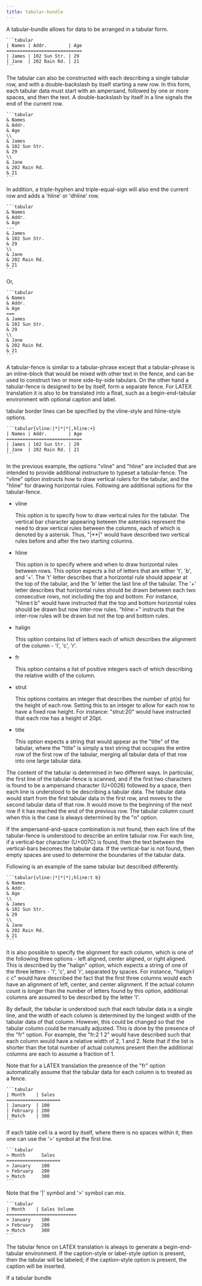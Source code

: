 ```yaml
---
title: tabular-bundle 
---
```


A tabular-bundle allows for data to be arranged in a tabular
form.

    ```tabular
    | Names | Addr.        | Age
    ============================
    | James | 102 Sun Str. | 29
    | Jane  | 202 Rain Rd. | 21
    ```

The tabular can also be constructed with each describing
a single tabular row, and with a double-backslash 
by itself starting a new row. In this form, each tabular data
must start with an ampersand, followed by one or more spaces,
and then the text. A double-backslash by itself in a line
signals the end of the current row. 

    ```tabular
    & Names 
    & Addr.        
    & Age
    \\
    & James 
    & 102 Sun Str. 
    & 29
    \\
    & Jane  
    & 202 Rain Rd. 
    & 21
    ```

In addition, a triple-hyphen and triple-equal-sign
will also end the current row and adds a 'hline' or 'dhline' row.

    ```tabular
    & Names 
    & Addr.        
    & Age
    ---
    & James 
    & 102 Sun Str. 
    & 29
    \\
    & Jane  
    & 202 Rain Rd. 
    & 21
    ```

Or,

    ```tabular
    & Names 
    & Addr.        
    & Age
    ===
    & James 
    & 102 Sun Str. 
    & 29
    \\
    & Jane  
    & 202 Rain Rd. 
    & 21
    ```

A tabular-fence is similar to a tabular-phrase except that a tabular-phrase
is an inline-block that would be mixed with other text in the fence,
and can be used to construct two or more side-by-side tabulars. On the
other hand a tabular-fence is designed to be by itself, form a separate 
fence. For LATEX translation it is also to be translated into a float,
such as a begin-end-tabular environment with optional caption and label.

tabular border lines can be specified by the vline-style
and hline-style options.

    ```tabular{vline:|*|*|*|,hline:+}
    | Names | Addr.        | Age
    ============================
    | James | 102 Sun Str. | 29
    | Jane  | 202 Rain Rd. | 21
    ```

In the previous example, the options "vline" and "hline"
are included that are intended to provide additional
instructure to typeset a tabular-fence. 
The "vline" option instructs how to draw vertical rulers
for the tabular, and the "hline" for drawing horizontal
rules. Following are additional options for the
tabular-fence.

+ vline

  This option is to specify how to draw vertical rules
  for the tabular. The vertical bar character appearing
  beteeen the asterisks represent the need to draw vertical
  rules between the columns, each of which is denoted by
  a asterisk. Thus, "|**|" would have described two 
  vertical rules before and after the two starting columns.

+ hline

  This option is to specify where and when
  to draw horizontal rules
  between rows. This option expects a list of letters that
  are either 't', 'b', and '+'. The 't' letter describes
  that a horizontal rule should appear at the top of the 
  tabular, and the 'b' letter the last line of the tabular. The 
  '+' letter describes that horizontal rules should be drawn
  between each two consecutive rows,
  not including the top and bottom. For instance, "hline:t b"
  would have instructed that the top and bottom horizontal
  rules should be drawn but now inter-row rules. "hline:+"
  instructs that the inter-row rules will be drawn but not
  the top and bottom rules.

+ halign

  This option contains list of letters each of which
  describes the alignment of the column - 'l', 'c', 'r'.

+ fr

  This option contains a list of positive integers each
  of which describing the relative width of the column.

+ strut 

  This options contains an integer that describes the number
  of pt(s) for the height of each row. Setting this to an
  integer to allow for each row to have a fixed row height.
  For instance: "strut:20" would have instructed that each
  row has a height of 20pt.

+ title

  This option expects a string that would appear
  as the "title" of the tabular, where the "title" is
  simply a text string that occupies the entire row
  of the first row of the tabular, merging all tabular data
  of that row into one large tabular data. 

The content of the tabular is determined in two different ways. In
particular, the first line of the tabular-fence is scanned, and if
the first two characters is found to be a ampersand character (U+0026)
followed by a space, then each line is understood to be describing a
tabular data. The tabular data would start from the first tabular data in
the first row, and moves to the second tabular data of that row. It
would move to the beginning of the next row if it has reached the end
of the previous row. The tabular column count when this is the case is
always determined by the "n" option.

If the ampersand-and-space combination is not found, then each line of
the tabular-fence is understood to describe an entire tabular row. For
each line, if a vertical-bar character (U+007C) is found, then the
text between the vertical-bars becomes the tabular data. If the
vertical-bar is not found, then empty spaces are used to determine the
boundaries of the tabular data.

Following is an example of the same tabular but described differently.

    ```tabular{vline:|*|*|*|;hline:t b}
    & Names 
    & Addr.        
    & Age
    \\
    & James 
    & 102 Sun Str. 
    & 29
    \\
    & Jane  
    & 202 Rain Rd. 
    & 21
    ```

It is also possible to specify the alignment for each column, which is
one of the following three options - left aligned, center aligned, or
right aligned. This is described by the "halign" option, which expects
a string of one of the three letters - 'l', 'c', and 'r', separated
by spaces. For instance, "halign:l c c" would have described the fact
that the first three columns would each have an alignment of left,
center, and center alignment. If the actual column count is longer
than the number of letters found by this option, additional columns
are assumed to be described by the letter 'l'.

By default, the tabular is understood such that each tabular data is a
single line, and the width of each column is determined by the longest
width of the tabular data of that column. However, this could be changed
so that the tabular column could be manually adjusted. This is done by
the presence of the "fr" option. For example, the "fr:2 1 2" would
have described such that each column would have a relative width of 2,
1 and 2. Note that if the list is shorter than the total number of
actual columns present then the additional columns are each to assume
a fraction of 1.

Note that for a LATEX translation the presence of the "fr" option
automatically assume that the tabular data for each column is to treated
as a fence.

    ```tabular
    | Month    | Sales
    ====================
    | January  | 100
    | February | 200
    | Match    | 300
    ```

If each table cell is a word by itself, where there is no spaces within it,
then one can use the '>' symbol at the first line.

    ```tabular
    > Month      Sales
    ====================
    > January    100
    > February   200
    > Match      300
    ```

Note that the '|' symbol and '>' symbol can mix.

    ```tabular
    | Month    | Sales Volume
    ==========================
    > January    100
    > February   200
    > Match      300
    ```

The tabular fence on LATEX translation is always to generate
a begin-end-tabular environment. If the caption-style or label-style
option is present, then the tabular will be labeled; if the
caption-style option is present, the caption will be inserted.

If a tabular bundle 